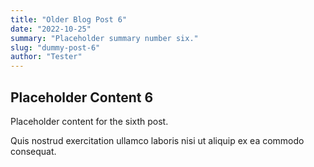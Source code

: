 ```yaml
---
title: "Older Blog Post 6"
date: "2022-10-25"
summary: "Placeholder summary number six."
slug: "dummy-post-6"
author: "Tester"
---
```


## Placeholder Content 6

Placeholder content for the sixth post.

Quis nostrud exercitation ullamco laboris nisi ut aliquip ex ea commodo consequat. 